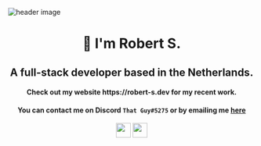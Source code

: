 ![header image](https://i.imgur.com/qWncCzY.png)

<h1 align="center" style="font-weight: bold;">👋 I'm Robert S.</h1>
<h2 align="center">A full-stack developer based in the Netherlands.</h2>
<h4 align="center">Check out my website https://robert-s.dev for my recent work.</h4>
<h4 align="center">You can contact me on Discord <code>That Guy#5275</code> or by emailing me <a href="mailto:robert.stokreef@planet.nl">here</a></h4>

<p align="center">
<a href="https://twitter.com/ThatGuy5275" target="blank"><img align="center" src="https://cdn.jsdelivr.net/npm/simple-icons@3.0.1/icons/twitter.svg" height="30" width="30" /></a>
<a href="https://discord.gg/qy9SKfg" target="blank"><img align="center" src="https://cdn.jsdelivr.net/npm/simple-icons@3.0.1/icons/discord.svg" height="30" width="30" /></a>
</p>
